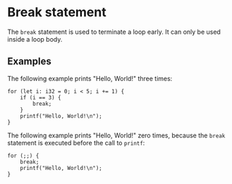 # Break statement

The `break` statement is used to terminate a loop early. It can only be used inside a loop body.

## Examples

The following example prints "Hello, World!" three times:

```orca
for (let i: i32 = 0; i < 5; i += 1) {
    if (i == 3) {
        break;
    }
    printf("Hello, World!\n");
}
```

The following example prints "Hello, World!" zero times, because the `break` statement is executed before the call to `printf`:

```orca
for (;;) {
    break;
    printf("Hello, World!\n");
}
```
